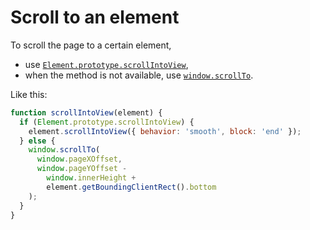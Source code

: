 # Scroll to an element

To scroll the page to a certain element,

- use [`Element.prototype.scrollIntoView`](https://developer.mozilla.org/en-US/docs/Web/API/Element/scrollIntoView),
- when the method is not available, use [`window.scrollTo`](https://developer.mozilla.org/en-US/docs/Web/API/Window/scrollTo).

Like this:

```javascript
function scrollIntoView(element) {
  if (Element.prototype.scrollIntoView) {
    element.scrollIntoView({ behavior: 'smooth', block: 'end' });
  } else {
    window.scrollTo(
      window.pageXOffset,
      window.pageYOffset -
        window.innerHeight +
        element.getBoundingClientRect().bottom
    );
  }
}
```